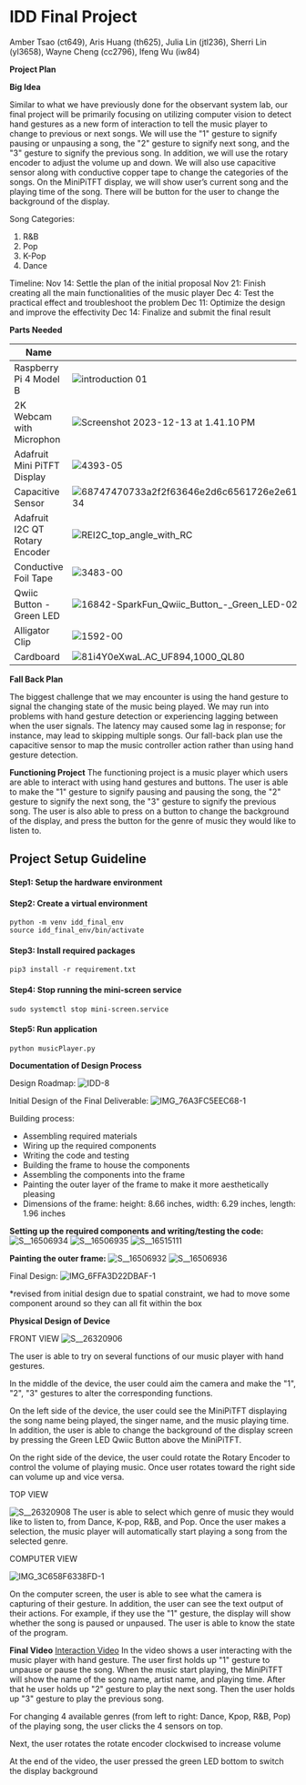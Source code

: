 # IDD Final Project
Amber Tsao (ct649), Aris Huang (th625), Julia Lin (jtl236), Sherri Lin (yl3658), Wayne Cheng (cc2796), Ifeng Wu (iw84)

**Project Plan**

**Big Idea**

Similar to what we have previously done for the observant system lab, our final project will be primarily focusing on utilizing computer vision to detect hand gestures as a new form of interaction to tell the music player to change to previous or next songs. We will use the "1" gesture to signify pausing or unpausing a song, the "2" gesture to signify next song, and the "3" gesture to signify the previous song. In addition, we will use the rotary encoder to adjust the volume up and down. We will also use capacitive sensor along with conductive copper tape to change the categories of the songs. On the MiniPiTFT display, we will show user’s current song and the playing time of the song. There will be button for the user to change the background of the display.


Song Categories:
1) R&B 
2) Pop 
3) K-Pop 
4) Dance 


Timeline:
Nov 14:  Settle the plan of the initial proposal
Nov 21: Finish creating all the main functionalities of the music player
Dec 4: Test the practical effect and troubleshoot the problem
Dec 11: Optimize the design and improve the effectivity
Dec 14: Finalize and submit the final result


**Parts Needed**

| Name | Image | Quantity |
| -------- | -------- | -------- |
| Raspberry Pi 4 Model B      | ![introduction 01](https://hackmd.io/_uploads/SJm6kAGrp.jpg)| 1     |
| 2K Webcam with Microphon  | ![Screenshot 2023-12-13 at 1.41.10 PM](https://hackmd.io/_uploads/Hyz1i_vU6.png) | 1     |
| Adafruit Mini PiTFT Display     | ![4393-05](https://hackmd.io/_uploads/rJKZZRzB6.jpg)| 1     |
| Capacitive Sensor     |![68747470733a2f2f63646e2d6c6561726e2e61646166727569742e636f6d2f6775696465732f63726f707065645f696d616765732f3030302f3030332f3232362f6d656469756d3634302f4d50523132315f746f705f616e676c652e6a70673f31363039323832343234](https://hackmd.io/_uploads/Bk-exSfLp.jpg)| 1     |
| Adafruit I2C QT Rotary Encoder     |![REI2C_top_angle_with_RC](https://hackmd.io/_uploads/BkItWCMS6.jpg) | 1     |
| Conductive Foil Tape     |![3483-00](https://hackmd.io/_uploads/HyHT-0Grp.jpg)| 1     |
| Qwiic Button - Green LED    |   ![16842-SparkFun_Qwiic_Button_-_Green_LED-02](https://hackmd.io/_uploads/Bys0GAGS6.jpg)| 1     |
| Alligator Clip    |  ![1592-00](https://hackmd.io/_uploads/S1c77Rfr6.jpg) | 4     |
| Cardboard    | ![81i4Y0eXwaL._AC_UF894,1000_QL80_](https://hackmd.io/_uploads/rJZwmRzr6.jpg) | 1     |



**Fall Back Plan**

The biggest challenge that we may encounter is using the hand gesture to signal the changing state of the music being played. We may run into problems with hand gesture detection or experiencing lagging between when the user signals. The latency may caused some lag in response; for instance, may lead to skipping multiple songs. Our fall-back plan use the capacitive sensor to map the music controller action rather than using hand gesture detection.


**Functioning Project**
The functioning project is a music player which users are able to interact with using hand gestures and buttons. The user is able to make the "1" gesture to signify pausing and pausing the song, the "2" gesture to signify the next song, the "3" gesture to signify the previous song. The user is also able to press on a button to change the background of the display, and press the button for the genre of music they would like to listen to.

## Project Setup Guideline

#### Step1: Setup the hardware environment

#### Step2: Create a virtual environment
```
python -m venv idd_final_env
source idd_final_env/bin/activate
```

#### Step3: Install required packages
```
pip3 install -r requirement.txt
```

#### Step4: Stop running the mini-screen service
```
sudo systemctl stop mini-screen.service
```

#### Step5: Run application
```
python musicPlayer.py 
```

**Documentation of Design Process**

Design Roadmap:
![IDD-8](https://hackmd.io/_uploads/S1cUxU8Lp.jpg)

Initial Design of the Final Deliverable:
![IMG_76A3FC5EEC68-1](https://hackmd.io/_uploads/BJBPmnQSp.jpg)


Building process:

- Assembling required materials
- Wiring up the required components
- Writing the code and testing
- Building the frame to house the components
- Assembling the components into the frame
- Painting the outer layer of the frame to make it more aesthetically pleasing
- Dimensions of the frame: height: 8.66 inches, width: 6.29 inches, length: 1.96 inches

**Setting up the required components and writing/testing the code:**
![S__16506934](https://hackmd.io/_uploads/SyS9UuDIT.jpg)
![S__16506935](https://hackmd.io/_uploads/SJS9LdDIT.jpg)
![S__16515111](https://hackmd.io/_uploads/B1r5U_vLa.jpg)

**Painting the outer frame:**
![S__16506932](https://hackmd.io/_uploads/BkScLdvLa.jpg)
![S__16506936](https://hackmd.io/_uploads/SJBqIOwUp.jpg)


Final Design:
![IMG_6FFA3D22DBAF-1](https://hackmd.io/_uploads/HkAHf8I8p.jpg)


*revised from initial design due to spatial constraint, we had to move some component around so they can all fit within the box 


**Physical Design of Device**

FRONT VIEW 
![S__26320906](https://hackmd.io/_uploads/rygUar88T.jpg)

The user is able to try on several functions of our music player with hand gestures. 

In the middle of the device, the user could aim the camera and make the "1", "2", "3" gestures to alter the corresponding functions.

On the left side of the device, the user could see the MiniPiTFT displaying the song name being played, the singer name, and the music playing time. In addition, the user is able to change the background of the display screen by pressing the Green LED Qwiic Button above the MiniPiTFT. 

On the right side of the device, the user could rotate the Rotary Encoder to control the volume of playing music. Once user rotates toward the right side can volume up and vice versa.


TOP VIEW

![S__26320908](https://hackmd.io/_uploads/BJqOaHI86.jpg)
The user is able to select which genre of music they would like to listen to, from Dance, K-pop, R&B, and Pop. Once the user makes a selection, the music player will automatically start playing a song from the selected genre.

COMPUTER VIEW

![IMG_3C658F6338FD-1](https://hackmd.io/_uploads/B1fLPDUUT.jpg)

On the computer screen, the user is able to see what the camera is capturing of their gesture. In addition, the user can see the text output of their actions. For example, if they use the "1" gesture, the display will show whether the song is paused or unpaused. The user is able to know the state of the program. 
 
**Final Video**
[Interaction Video](https://drive.google.com/file/d/1q5V5CG8MNcNWExYI-8BD0-7sHzcoy62w/view?usp=sharing)
In the video shows a user interacting with the music player with hand gesture. The user first holds up "1" gesture to unpause or pause the song. When the music start playing, the MiniPiTFT will show the name of the song name, artist name, and playing time. After that he user holds up "2" gesture to play the next song. Then the user holds up "3" gesture to play the previous song.

For changing 4 available genres (from left to right: Dance, Kpop, R&B, Pop) of the playing song, the user clicks the 4 sensors on top.

Next, the user rotates the rotate encoder clockwised to increase volume

At the end of the video, the user pressed the green LED bottom to switch the display background
